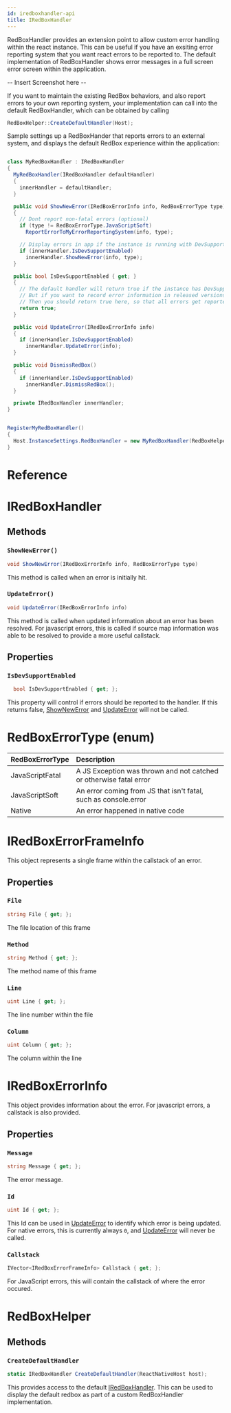 ```yaml
---
id: iredboxhandler-api
title: IRedBoxHandler
---
```


RedBoxHandler provides an extension point to allow custom error handling within the react instance.  This can be useful if you have an exsiting error reporting system that you want react errors to be reported to.  The default implementation of RedBoxHandler shows error messages in a full screen error screen within the application.

-- Insert Screenshot here --

If you want to maintain the existing RedBox behaviors, and also report errors to your own reporting system, your implementation can call into the default RedBoxHandler, which can be obtained by calling 

```csharp
RedBoxHelper::CreateDefaultHandler(Host);
```

Sample settings up a RedBoxHander that reports errors to an external system, and displays the default RedBox experience within the application:

```csharp

class MyRedBoxHandler : IRedBoxHandler
{
  MyRedBoxHandler(IRedBoxHandler defaultHandler)
  {
    innerHandler = defaultHandler;
  }

  public void ShowNewError(IRedBoxErrorInfo info, RedBoxErrorType type) 
  {
    // Dont report non-fatal errors (optional)
    if (type != RedBoxErrorType.JavaScriptSoft) 
      ReportErrorToMyErrorReportingSystem(info, type);

    // Display errors in app if the instance is running with DevSupportEnabled
    if (innerHandler.IsDevSupportEnabled)
      innerHandler.ShowNewError(info, type);
  }

  public bool IsDevSupportEnabled { get; }
  {
    // The default handler will return true if the instance has DevSupport turned on
    // But if you want to record error information in released versions of your app
    // Then you should return true here, so that all errors get reported.
    return true;
  }

  public void UpdateError(IRedBoxErrorInfo info)
  {
    if (innerHandler.IsDevSupportEnabled)
      innerHandler.UpdateError(info);
  }

  public void DismissRedBox()
  {
    if (innerHandler.IsDevSupportEnabled)
      innerHandler.DismissRedBox();
  }

  private IRedBoxHandler innerHandler;
}


RegisterMyRedBoxHandler()
{
  Host.InstanceSettings.RedBoxHandler = new MyRedBoxHandler(RedBoxHelper.CreateDefaultHandler(Host));
}

```


# Reference

# IRedBoxHandler

## Methods

### `ShowNewError()`

```csharp
void ShowNewError(IRedBoxErrorInfo info, RedBoxErrorType type)
```

This method is called when an error is initially hit.

### `UpdateError()`

```csharp
void UpdateError(IRedBoxErrorInfo info)
```

This method is called when updated information about an error has been resolved.  For javascript errors, this is called if source map information was able to be resolved to provide a more useful callstack.

## Properties

### `IsDevSupportEnabled`

```csharp
  bool IsDevSupportEnabled { get; };
```

This property will control if errors should be reported to the handler.  If this returns false, [ShowNewError](#shownewerror) and [UpdateError](#updateerror) will not be called.

# RedBoxErrorType (enum)

| RedBoxErrorType       | Description     |
| :------------- | :----------- |
| JavaScriptFatal | A JS Exception was thrown and not catched or otherwise fatal error   |
| JavaScriptSoft   | An error coming from JS that isn't fatal, such as console.error |
| Native   | An error happened in native code |

# IRedBoxErrorFrameInfo

This object represents a single frame within the callstack of an error.

## Properties

### `File`

```csharp
string File { get; };
```

The file location of this frame


### `Method`

```csharp
string Method { get; };
```

The method name of this frame


### `Line`

```csharp
uint Line { get; };
```

The line number within the file

### `Column`

```csharp
uint Column { get; };
```

The column within the line


# IRedBoxErrorInfo

This object provides information about the error.  For javascript errors, a callstack is also provided.

## Properties

### `Message`

```csharp
string Message { get; };
```

The error message.


### `Id`

```csharp
uint Id { get; };
```

This Id can be used in [UpdateError](#updateerror) to identify which error is being updated.  For native errors, this is currently always `0`, and [UpdateError](#updateerror) will never be called.


### `Callstack`

```csharp
IVector<IRedBoxErrorFrameInfo> Callstack { get; };
```

For JavaScript errors, this will contain the callstack of where the error occured.

# RedBoxHelper

## Methods

### `CreateDefaultHandler`

```csharp
static IRedBoxHandler CreateDefaultHandler(ReactNativeHost host);
```

This provides access to the default [IRedBoxHandler](#IRedBoxHandler). This can be used to display the default redbox as part of a custom RedBoxHandler implementation.

<!--

import "ReactNativeHost.idl";

namespace Microsoft.ReactNative {

  enum RedBoxErrorType {
    JavaScriptFatal, // A JS Exception was thrown and not catched or otherwise fatal error
    JavaScriptSoft, // An error coming from JS that isn't fatal, such as console.error
    Native,
  };

  [webhosthidden] interface IRedBoxErrorFrameInfo {
    String File { get; };
    String Method { get; };
    UInt32 Line { get; };
    UInt32 Column { get; };
  }

  [webhosthidden] interface IRedBoxErrorInfo {
    String Message { get; };
    UInt32 Id { get; };
    IVectorView<IRedBoxErrorFrameInfo> Callstack { get; };
  }

  [webhosthidden]
  interface IRedBoxHandler 
  {
    void ShowNewError(IRedBoxErrorInfo info, RedBoxErrorType type);
    Boolean IsDevSupportEnabled { get; };
    void UpdateError(IRedBoxErrorInfo info);
    void DismissRedBox();
  }

  [webhosthidden]
  [default_interface]
  runtimeclass RedBoxHelper {
    RedBoxHelper();
    static IRedBoxHandler CreateDefaultHandler(Microsoft.ReactNative.ReactNativeHost host);
  }

}
-->